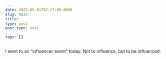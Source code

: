 ```yaml
---
date: 2022-05-01T02:27:00-0600
slug: 8820
title: 
type: post
post_type: note

tags: []
---
```

I went to an “influencer event” today. Not to influence, but to be influenced.




